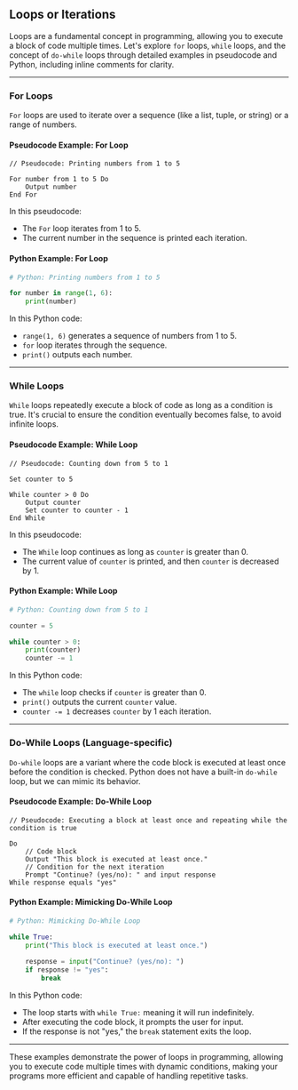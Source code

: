 ## Loops or Iterations

Loops are a fundamental concept in programming, allowing you to execute a block of code multiple times. Let's explore `for` loops, `while` loops, and the concept of `do-while` loops through detailed examples in pseudocode and Python, including inline comments for clarity.

---

### For Loops

`For` loops are used to iterate over a sequence (like a list, tuple, or string) or a range of numbers.

#### Pseudocode Example: For Loop

```plaintext
// Pseudocode: Printing numbers from 1 to 5

For number from 1 to 5 Do
    Output number
End For
```

In this pseudocode:
- The `For` loop iterates from 1 to 5.
- The current number in the sequence is printed each iteration.

#### Python Example: For Loop

```python
# Python: Printing numbers from 1 to 5

for number in range(1, 6):
    print(number)
```

In this Python code:
- `range(1, 6)` generates a sequence of numbers from 1 to 5.
- `for` loop iterates through the sequence.
- `print()` outputs each number.

---

### While Loops

`While` loops repeatedly execute a block of code as long as a condition is true. It's crucial to ensure the condition eventually becomes false, to avoid infinite loops.

#### Pseudocode Example: While Loop

```plaintext
// Pseudocode: Counting down from 5 to 1

Set counter to 5

While counter > 0 Do
    Output counter
    Set counter to counter - 1
End While
```

In this pseudocode:
- The `While` loop continues as long as `counter` is greater than 0.
- The current value of `counter` is printed, and then `counter` is decreased by 1.

#### Python Example: While Loop

```python
# Python: Counting down from 5 to 1

counter = 5

while counter > 0:
    print(counter)
    counter -= 1
```

In this Python code:
- The `while` loop checks if `counter` is greater than 0.
- `print()` outputs the current `counter` value.
- `counter -= 1` decreases `counter` by 1 each iteration.

---

### Do-While Loops (Language-specific)

`Do-while` loops are a variant where the code block is executed at least once before the condition is checked. Python does not have a built-in `do-while` loop, but we can mimic its behavior.

#### Pseudocode Example: Do-While Loop

```plaintext
// Pseudocode: Executing a block at least once and repeating while the condition is true

Do
    // Code block
    Output "This block is executed at least once."
    // Condition for the next iteration
    Prompt "Continue? (yes/no): " and input response
While response equals "yes"
```

#### Python Example: Mimicking Do-While Loop

```python
# Python: Mimicking Do-While Loop

while True:
    print("This block is executed at least once.")
    
    response = input("Continue? (yes/no): ")
    if response != "yes":
        break
```

In this Python code:
- The loop starts with `while True:` meaning it will run indefinitely.
- After executing the code block, it prompts the user for input.
- If the response is not "yes," the `break` statement exits the loop.

---

These examples demonstrate the power of loops in programming, allowing you to execute code multiple times with dynamic conditions, making your programs more efficient and capable of handling repetitive tasks.
